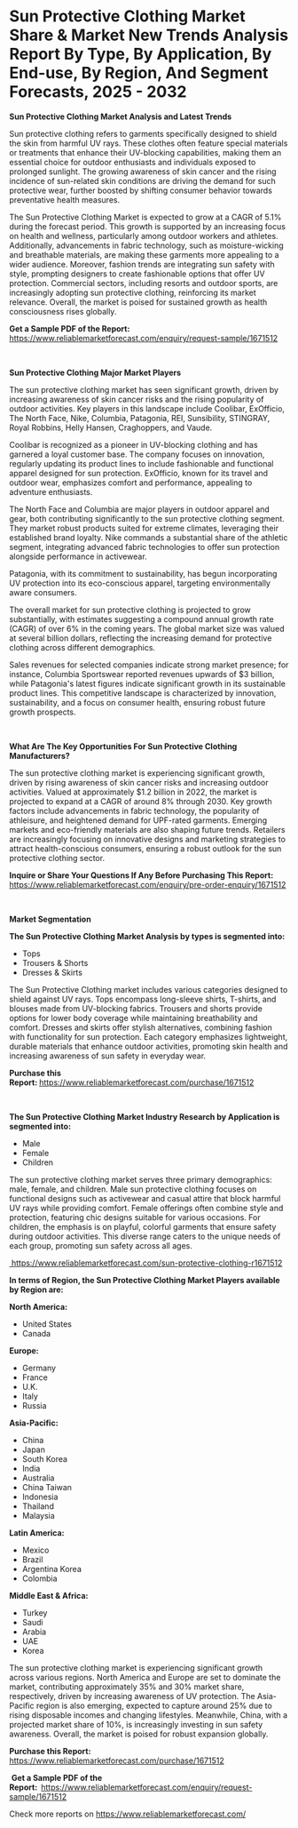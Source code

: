 <p><h1>Sun Protective Clothing Market Share & Market New Trends Analysis Report By Type, By Application, By End-use, By Region, And Segment Forecasts, 2025 - 2032</h1></p><p><strong>Sun Protective Clothing Market Analysis and Latest Trends</strong></p>
<p><p>Sun protective clothing refers to garments specifically designed to shield the skin from harmful UV rays. These clothes often feature special materials or treatments that enhance their UV-blocking capabilities, making them an essential choice for outdoor enthusiasts and individuals exposed to prolonged sunlight. The growing awareness of skin cancer and the rising incidence of sun-related skin conditions are driving the demand for such protective wear, further boosted by shifting consumer behavior towards preventative health measures.</p><p>The Sun Protective Clothing Market is expected to grow at a CAGR of 5.1% during the forecast period. This growth is supported by an increasing focus on health and wellness, particularly among outdoor workers and athletes. Additionally, advancements in fabric technology, such as moisture-wicking and breathable materials, are making these garments more appealing to a wider audience. Moreover, fashion trends are integrating sun safety with style, prompting designers to create fashionable options that offer UV protection. Commercial sectors, including resorts and outdoor sports, are increasingly adopting sun protective clothing, reinforcing its market relevance. Overall, the market is poised for sustained growth as health consciousness rises globally.</p></p>
<p><strong>Get a Sample PDF of the Report:&nbsp;</strong> <a href="https://www.reliablemarketforecast.com/enquiry/request-sample/1671512?utm_campaign=2190&utm_medium=2&utm_source=Github&utm_content=ia&utm_term=06022025&utm_id=sun-protective-clothing">https://www.reliablemarketforecast.com/enquiry/request-sample/1671512</a></p>
<p>&nbsp;</p>
<p><strong>Sun Protective Clothing Major Market Players</strong></p>
<p><p>The sun protective clothing market has seen significant growth, driven by increasing awareness of skin cancer risks and the rising popularity of outdoor activities. Key players in this landscape include Coolibar, ExOfficio, The North Face, Nike, Columbia, Patagonia, REI, Sunsibility, STINGRAY, Royal Robbins, Helly Hansen, Craghoppers, and Vaude.</p><p>Coolibar is recognized as a pioneer in UV-blocking clothing and has garnered a loyal customer base. The company focuses on innovation, regularly updating its product lines to include fashionable and functional apparel designed for sun protection. ExOfficio, known for its travel and outdoor wear, emphasizes comfort and performance, appealing to adventure enthusiasts.</p><p>The North Face and Columbia are major players in outdoor apparel and gear, both contributing significantly to the sun protective clothing segment. They market robust products suited for extreme climates, leveraging their established brand loyalty. Nike commands a substantial share of the athletic segment, integrating advanced fabric technologies to offer sun protection alongside performance in activewear. </p><p>Patagonia, with its commitment to sustainability, has begun incorporating UV protection into its eco-conscious apparel, targeting environmentally aware consumers. </p><p>The overall market for sun protective clothing is projected to grow substantially, with estimates suggesting a compound annual growth rate (CAGR) of over 6% in the coming years. The global market size was valued at several billion dollars, reflecting the increasing demand for protective clothing across different demographics.</p><p>Sales revenues for selected companies indicate strong market presence; for instance, Columbia Sportswear reported revenues upwards of $3 billion, while Patagonia's latest figures indicate significant growth in its sustainable product lines. This competitive landscape is characterized by innovation, sustainability, and a focus on consumer health, ensuring robust future growth prospects.</p></p>
<p>&nbsp;</p>
<p><strong>What Are The Key Opportunities For Sun Protective Clothing Manufacturers?</strong></p>
<p><p>The sun protective clothing market is experiencing significant growth, driven by rising awareness of skin cancer risks and increasing outdoor activities. Valued at approximately $1.2 billion in 2022, the market is projected to expand at a CAGR of around 8% through 2030. Key growth factors include advancements in fabric technology, the popularity of athleisure, and heightened demand for UPF-rated garments. Emerging markets and eco-friendly materials are also shaping future trends. Retailers are increasingly focusing on innovative designs and marketing strategies to attract health-conscious consumers, ensuring a robust outlook for the sun protective clothing sector.</p></p>
<p><strong>Inquire or Share Your Questions If Any Before Purchasing This Report:</strong> <a href="https://www.reliablemarketforecast.com/enquiry/pre-order-enquiry/1671512?utm_campaign=2190&utm_medium=2&utm_source=Github&utm_content=ia&utm_term=06022025&utm_id=sun-protective-clothing">https://www.reliablemarketforecast.com/enquiry/pre-order-enquiry/1671512</a></p>
<p>&nbsp;</p>
<p><strong>Market Segmentation</strong></p>
<p><strong>The Sun Protective Clothing Market Analysis by types is segmented into:</strong></p>
<p><ul><li>Tops</li><li>Trousers & Shorts</li><li>Dresses & Skirts</li></ul></p>
<p><p>The Sun Protective Clothing market includes various categories designed to shield against UV rays. Tops encompass long-sleeve shirts, T-shirts, and blouses made from UV-blocking fabrics. Trousers and shorts provide options for lower body coverage while maintaining breathability and comfort. Dresses and skirts offer stylish alternatives, combining fashion with functionality for sun protection. Each category emphasizes lightweight, durable materials that enhance outdoor activities, promoting skin health and increasing awareness of sun safety in everyday wear.</p></p>
<p><strong>Purchase this Report:&nbsp;</strong><a href="https://www.reliablemarketforecast.com/purchase/1671512?utm_campaign=2190&utm_medium=2&utm_source=Github&utm_content=ia&utm_term=06022025&utm_id=sun-protective-clothing">https://www.reliablemarketforecast.com/purchase/1671512</a></p>
<p>&nbsp;</p>
<p><strong>The Sun Protective Clothing Market Industry Research by Application is segmented into:</strong></p>
<p><ul><li>Male</li><li>Female</li><li>Children</li></ul></p>
<p><p>The sun protective clothing market serves three primary demographics: male, female, and children. Male sun protective clothing focuses on functional designs such as activewear and casual attire that block harmful UV rays while providing comfort. Female offerings often combine style and protection, featuring chic designs suitable for various occasions. For children, the emphasis is on playful, colorful garments that ensure safety during outdoor activities. This diverse range caters to the unique needs of each group, promoting sun safety across all ages.</p></p>
<p><a href="https://www.reliablemarketforecast.com/sun-protective-clothing-r1671512?utm_campaign=2190&utm_medium=2&utm_source=Github&utm_content=ia&utm_term=06022025&utm_id=sun-protective-clothing">&nbsp;https://www.reliablemarketforecast.com/sun-protective-clothing-r1671512</a></p>
<p><strong>In terms of Region, the Sun Protective Clothing Market Players available by Region are:</strong></p>
<p>
    <p> <strong> North America: </strong>
        <ul>
            <li>United States</li>
            <li>Canada</li>
        </ul>
        </p> 
    <p> <strong> Europe: </strong>
        <ul>
            <li>Germany</li>
            <li>France</li>
            <li>U.K.</li>
            <li>Italy</li>
            <li>Russia</li>
        </ul>
        </p> 
    <p> <strong> Asia-Pacific: </strong>
        <ul>
            <li>China</li>
            <li>Japan</li>
            <li>South Korea</li>
            <li>India</li>
            <li>Australia</li>
            <li>China Taiwan</li>
            <li>Indonesia</li>
            <li>Thailand</li>
            <li>Malaysia</li>
        </ul>
        </p> 
    <p> <strong> Latin America: </strong>
        <ul>
            <li>Mexico</li>
            <li>Brazil</li>
            <li>Argentina Korea</li>
            <li>Colombia</li>
        </ul>
        </p> 
    <p> <strong> Middle East & Africa: </strong>
        <ul>
            <li>Turkey</li>
            <li>Saudi</li>
            <li>Arabia</li>
            <li>UAE</li>
            <li>Korea</li>
        </ul>
    </p>
    </p>
<p><p>The sun protective clothing market is experiencing significant growth across various regions. North America and Europe are set to dominate the market, contributing approximately 35% and 30% market share, respectively, driven by increasing awareness of UV protection. The Asia-Pacific region is also emerging, expected to capture around 25% due to rising disposable incomes and changing lifestyles. Meanwhile, China, with a projected market share of 10%, is increasingly investing in sun safety awareness. Overall, the market is poised for robust expansion globally.</p></p>
<p><strong>Purchase this Report: </strong><a href="https://www.reliablemarketforecast.com/purchase/1671512?utm_campaign=2190&utm_medium=2&utm_source=Github&utm_content=ia&utm_term=06022025&utm_id=sun-protective-clothing">https://www.reliablemarketforecast.com/purchase/1671512</a></p>
<p>&nbsp;<strong>Get a Sample PDF of the Report:&nbsp;&nbsp;</strong><a href="https://www.reliablemarketforecast.com/enquiry/request-sample/1671512?utm_campaign=2190&utm_medium=2&utm_source=Github&utm_content=ia&utm_term=06022025&utm_id=sun-protective-clothing">https://www.reliablemarketforecast.com/enquiry/request-sample/1671512</a></p>
<p><strong></strong></p>
<p>Check more reports on <a href="https://www.reliablemarketforecast.com/?utm_campaign=2190&utm_medium=2&utm_source=Github&utm_content=ia&utm_term=06022025&utm_id=sun-protective-clothing">https://www.reliablemarketforecast.com/</a></p>